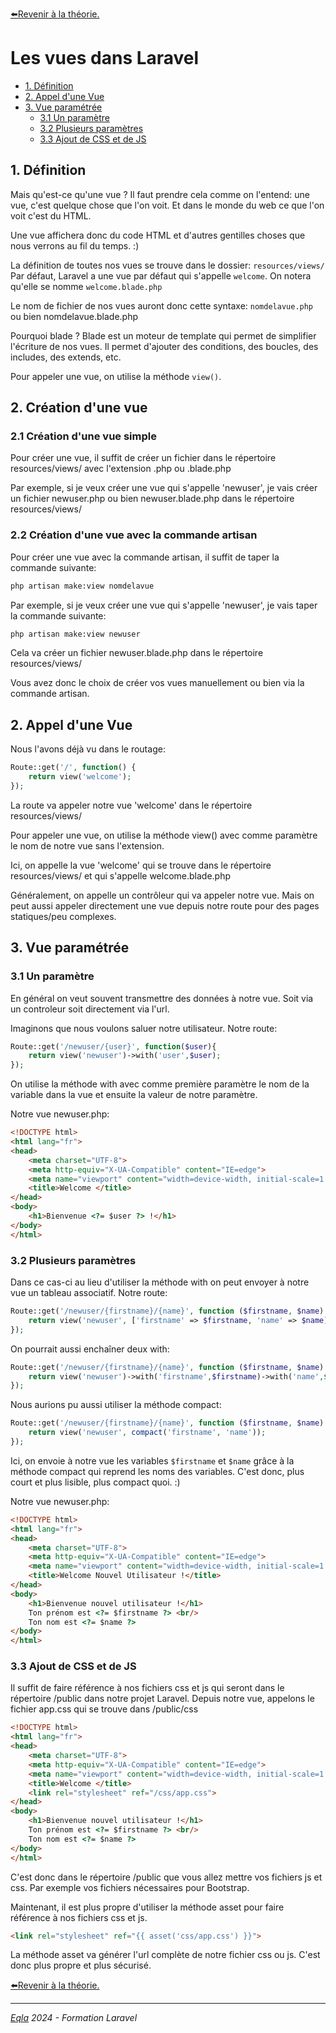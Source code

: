 [:arrow_left:Revenir à la théorie.](../Theo/README.md)
<h1>Les vues dans Laravel</h1>

- [1. Définition](#1-définition)
- [2. Appel d'une Vue](#2-appel-dune-vue)
- [3. Vue paramétrée](#3-vue-paramétrée)
  - [3.1 Un paramètre](#31-un-paramètre)
  - [3.2 Plusieurs paramètres](#32-plusieurs-paramètres)
  - [3.3 Ajout de CSS et de JS](#33-ajout-de-css-et-de-js)

## 1. Définition
Mais qu'est-ce qu'une vue ?
Il faut prendre cela comme on l'entend: une vue, c'est quelque chose que l'on voit. Et dans le monde du web ce que l'on voit c'est du HTML.

Une vue affichera donc du code HTML et d'autres gentilles choses que nous verrons au fil du temps. :) 

La définition de toutes nos vues se trouve dans le dossier: `resources/views/`
Par défaut, Laravel a une vue par défaut qui s'appelle `welcome`.
On notera qu'elle se nomme `welcome.blade.php`

Le nom de fichier de nos vues auront donc cette syntaxe: `nomdelavue.php` ou bien nomdelavue.blade.php 

Pourquoi blade ? Blade est un moteur de template qui permet de simplifier l'écriture de nos vues. Il permet d'ajouter des conditions, des boucles, des includes, des extends, etc.

Pour appeler une vue, on utilise la méthode `view()`.

## 2. Création d'une vue
### 2.1 Création d'une vue simple
Pour créer une vue, il suffit de créer un fichier dans le répertoire resources/views/ avec l'extension .php ou .blade.php

Par exemple, si je veux créer une vue qui s'appelle 'newuser', je vais créer un fichier newuser.php ou bien newuser.blade.php dans le répertoire resources/views/

### 2.2 Création d'une vue avec la commande artisan
Pour créer une vue avec la commande artisan, il suffit de taper la commande suivante:
```bash
php artisan make:view nomdelavue
```
Par exemple, si je veux créer une vue qui s'appelle 'newuser', je vais taper la commande suivante:
```bash
php artisan make:view newuser
```
Cela va créer un fichier newuser.blade.php dans le répertoire resources/views/

Vous avez donc le choix de créer vos vues manuellement ou bien via la commande artisan.

## 2. Appel d'une Vue
Nous l'avons déjà vu dans le routage:
```php
Route::get('/', function() {
    return view('welcome');
});
```
La route va appeler notre vue 'welcome' dans le répertoire resources/views/

Pour appeler une vue, on utilise la méthode view() avec comme paramètre le nom de notre vue sans l'extension.

Ici, on appelle la vue 'welcome' qui se trouve dans le répertoire resources/views/ et qui s'appelle welcome.blade.php

Généralement, on appelle un contrôleur qui va appeler notre vue. Mais on peut aussi appeler directement une vue depuis notre route pour des pages statiques/peu complexes.

## 3. Vue paramétrée
### 3.1 Un paramètre
En général on veut souvent transmettre des données à notre vue. Soit via un controleur soit directement via l'url.

Imaginons que nous voulons saluer notre utilisateur.
Notre route:
```php
Route::get('/newuser/{user}', function($user){
    return view('newuser')->with('user',$user);
});
```
On utilise la méthode with avec comme première paramètre le nom de la variable dans la vue et ensuite la valeur de notre paramètre.

Notre vue newuser.php:
```html
<!DOCTYPE html>
<html lang="fr">
<head>
    <meta charset="UTF-8">
    <meta http-equiv="X-UA-Compatible" content="IE=edge">
    <meta name="viewport" content="width=device-width, initial-scale=1.0">
    <title>Welcome </title>
</head>
<body>
    <h1>Bienvenue <?= $user ?> !</h1>
</body>
</html>
```

### 3.2 Plusieurs paramètres
Dans ce cas-ci au lieu d'utiliser la méthode with on peut envoyer à notre vue un tableau associatif.
Notre route:
```php
Route::get('/newuser/{firstname}/{name}', function ($firstname, $name) {
    return view('newuser', ['firstname' => $firstname, 'name' => $name]);
});
```
On pourrait aussi enchaîner deux with:
```php
Route::get('/newuser/{firstname}/{name}', function ($firstname, $name) {
    return view('newuser')->with('firstname',$firstname)->with('name',$name);
});
```
Nous aurions pu aussi utiliser la méthode compact:
```php
Route::get('/newuser/{firstname}/{name}', function ($firstname, $name) {
    return view('newuser', compact('firstname', 'name'));
});
```
Ici, on envoie à notre vue les variables `$firstname` et `$name` grâce à la méthode compact qui reprend les noms des variables. C'est donc, plus court et plus lisible, plus compact quoi. :)

Notre vue newuser.php:
```html
<!DOCTYPE html>
<html lang="fr">
<head>
    <meta charset="UTF-8">
    <meta http-equiv="X-UA-Compatible" content="IE=edge">
    <meta name="viewport" content="width=device-width, initial-scale=1.0">
    <title>Welcome Nouvel Utilisateur !</title>
</head>
<body>
    <h1>Bienvenue nouvel utilisateur !</h1>
    Ton prénom est <?= $firstname ?> <br/>
    Ton nom est <?= $name ?>
</body>
</html>
```

### 3.3 Ajout de CSS et de JS
Il suffit de faire référence à nos fichiers css et js qui seront dans le répertoire /public dans notre projet Laravel.
Depuis notre vue, appelons le fichier app.css qui se trouve dans /public/css
```html
<!DOCTYPE html>
<html lang="fr">
<head>
    <meta charset="UTF-8">
    <meta http-equiv="X-UA-Compatible" content="IE=edge">
    <meta name="viewport" content="width=device-width, initial-scale=1.0">
    <title>Welcome </title>
    <link rel="stylesheet" ref="/css/app.css">
</head>
<body>
    <h1>Bienvenue nouvel utilisateur !</h1>
    Ton prénom est <?= $firstname ?> <br/>
    Ton nom est <?= $name ?>
</body>
</html>
```
C'est donc dans le répertoire /public que vous allez mettre vos fichiers js et css. Par exemple vos fichiers nécessaires pour Bootstrap.

Maintenant, il est plus propre d'utiliser la méthode asset pour faire référence à nos fichiers css et js.
```html
<link rel="stylesheet" ref="{{ asset('css/app.css') }}">
```
La méthode asset va générer l'url complète de notre fichier css ou js. C'est donc plus propre et plus sécurisé. 

[:arrow_left:Revenir à la théorie.](../Theo/README.md)

---
_[Eqla](http://www.eqla.be) 2024 - Formation Laravel_